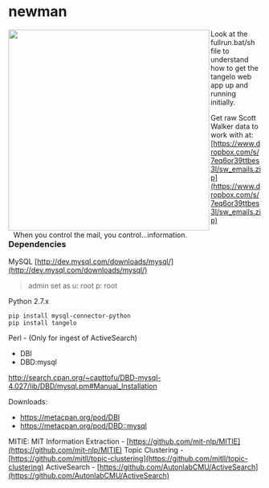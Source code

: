 # newman

<img src="http://www.seinfeldscripts.com/images/newman1.jpg" height="400" align="left" />
<div style="float:left;padding-left: 10px;">When you control the mail, you control...information.</div>


Look at the fullrun.bat/sh file to understand how to get the tangelo web app up and running initially.


Get raw Scott Walker data to work with at: [https://www.dropbox.com/s/7eq6or39ttbes3l/sw_emails.zip](https://www.dropbox.com/s/7eq6or39ttbes3l/sw_emails.zip)



<div style="clear:both;" />

<h3>Dependencies</h3>

MySQL [http://dev.mysql.com/downloads/mysql/](http://dev.mysql.com/downloads/mysql/)
<br/>
> admin set as u: root p: root

Python 2.7.x
```
pip install mysql-connector-python
pip install tangelo
```

Perl - (Only for ingest of ActiveSearch)
- DBI
- DBD:mysql 

http://search.cpan.org/~capttofu/DBD-mysql-4.027/lib/DBD/mysql.pm#Manual_Installation

Downloads:
- https://metacpan.org/pod/DBI
- https://metacpan.org/pod/DBD::mysql



MITIE: MIT Information Extraction - [https://github.com/mit-nlp/MITIE](https://github.com/mit-nlp/MITIE)
Topic Clustering - [https://github.com/mitll/topic-clustering](https://github.com/mitll/topic-clustering)
ActiveSearch - [https://github.com/AutonlabCMU/ActiveSearch](https://github.com/AutonlabCMU/ActiveSearch)
